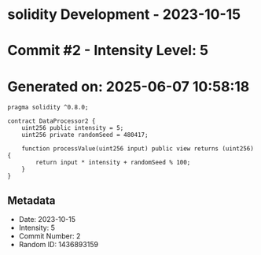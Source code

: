 ﻿# solidity Development - 2023-10-15
# Commit #2 - Intensity Level: 5
# Generated on: 2025-06-07 10:58:18
```solidity
pragma solidity ^0.8.0;

contract DataProcessor2 {
    uint256 public intensity = 5;
    uint256 private randomSeed = 480417;

    function processValue(uint256 input) public view returns (uint256) {
        return input * intensity + randomSeed % 100;
    }
}
```
## Metadata
- Date: 2023-10-15
- Intensity: 5
- Commit Number: 2
- Random ID: 1436893159

